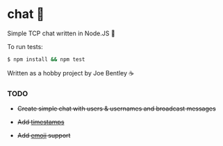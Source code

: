 # chat :crystal_ball:

Simple TCP chat written in Node.JS :tada:

To run tests:

```bash
$ npm install && npm test
```

Written as a hobby project by Joe Bentley :coffee:

### TODO

* ~~Create simple chat with users & usernames and broadcast messages~~

* ~~Add [timestamps](http://momentjs.com/)~~

* ~~Add [emoji](https://www.npmjs.com/package/node-emoji) support~~
